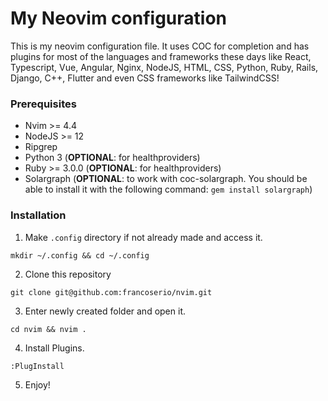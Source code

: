 # My Neovim configuration

This is my neovim configuration file. It uses COC for completion and has plugins for most of the languages and frameworks these days like React, Typescript, Vue, Angular, Nginx, NodeJS, HTML, CSS, Python, Ruby, Rails, Django, C++, Flutter and even CSS frameworks like TailwindCSS!

### Prerequisites

- Nvim >= 4.4
- NodeJS >= 12
- Ripgrep
- Python 3 (**OPTIONAL**: for healthproviders)
- Ruby >= 3.0.0 (**OPTIONAL**: for healthproviders)
- Solargraph (**OPTIONAL**: to work with coc-solargraph. You should be able to install it with the following command: `gem install solargraph`)

### Installation

1. Make `.config` directory if not already made and access it.

```
mkdir ~/.config && cd ~/.config
```

2. Clone this repository

```
git clone git@github.com:francoserio/nvim.git
```

3. Enter newly created folder and open it.

```
cd nvim && nvim .
```

4. Install Plugins.

```
:PlugInstall
```

5. Enjoy!
